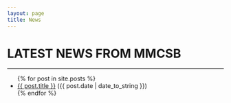 ```yaml
---
layout: page
title: News
---
```


<main id="post" class="post content container mx-auto justify">
  <h1 class="heading">LATEST NEWS FROM MMCSB</h1>
  <hr/>
  <ul class="list-group">
    {% for post in site.posts %}
      <li class="list-group-item"><a href="{{ post.url | relative_url }}" title="{{ post.title }}">{{ post.title }}</a>
        <span class="ml-3 text-muted">({{ post.date | date_to_string }})</span></li>
    {% endfor %}
  </ul>
</main>
